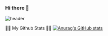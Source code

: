 ### Hi there 👋
![header](https://capsule-render.vercel.app/api?type=Waving&color=&height=300&section=header&text=Welcom&fontSize=90&desc=KimMinGuy%20Profile&descAlign=70&descAlignY=70)

👩‍💻 My Github Stats 👩‍💻
[![Anurag's GitHub stats](https://github-readme-stats.vercel.app/api?username=KimMinGyu-ay&hide_title=true&show_icons=true&include_all_commits=true&disable_animations=true&theme=vue)](https://github.com/anuraghazra/github-readme-stats)

</div>























<!--
**KimMinGyu-ay/KimMinGyu-ay** is a ✨ _special_ ✨ repository because its `README.md` (this file) appears on your GitHub profile.

Here are some ideas to get you started:

- 🔭 I’m currently working on ...
- 🌱 I’m currently learning ...
- 👯 I’m looking to collaborate on ...
- 🤔 I’m looking for help with ...
- 💬 Ask me about ...
- 📫 How to reach me: ...
- 😄 Pronouns: ...
- ⚡ Fun fact: ...
-->
